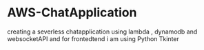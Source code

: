 # AWS-ChatApplication
creating a severless chatapplication using lambda , dynamodb and websocketAPI and for frontedtend i am using Python Tkinter
